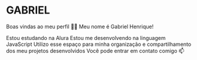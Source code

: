 # GABRIEL
Boas vindas ao meu perfil 💙💙
Meu nome é Gabriel Henrique!

Estou estudando na Alura
Estou me desenvolvendo na linguagem JavaScript
Utilizo esse espaço para minha organização e compartilhamento dos meu projetos desenvolvidos
Você pode entrar em contato comigo 📫

